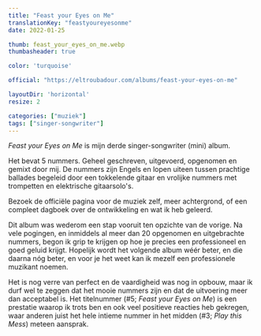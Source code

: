 ```yaml
---
title: "Feast your Eyes on Me"
translationKey: "feastyoureyesonme"
date: 2022-01-25

thumb: feast_your_eyes_on_me.webp
thumbasheader: true

color: 'turquoise'

official: "https://eltroubadour.com/albums/feast-your-eyes-on-me"

layoutDir: 'horizontal'
resize: 2

categories: ["muziek"]
tags: ["singer-songwriter"]
---
```


_Feast your Eyes on Me_ is mijn derde singer-songwriter (mini) album.

Het bevat 5 nummers. Geheel geschreven, uitgevoerd, opgenomen en gemixt door mij. De nummers zijn Engels en lopen uiteen tussen prachtige ballades begeleid door een tokkelende gitaar en vrolijke nummers met trompetten en elektrische gitaarsolo's.

Bezoek de officiële pagina voor de muziek zelf, meer achtergrond, of een compleet dagboek over de ontwikkeling en wat ik heb geleerd.

Dit album was wederom een stap vooruit ten opzichte van de vorige. Na vele pogingen, en inmiddels al meer dan 20 opgenomen en uitgebrachte nummers, begon ik grip te krijgen op hoe je precies een professioneel en goed geluid krijgt. Hopelijk wordt het volgende album wéér beter, en die daarna nóg beter, en voor je het weet kan ik mezelf een professionele muzikant noemen.

Het is nog verre van perfect en de vaardigheid was nog in opbouw, maar ik durf wel te zeggen dat het mooie nummers zijn en dat de uitvoering meer dan acceptabel is. Het titelnummer (#5; _Feast your Eyes on Me_) is een prestatie waarop ik trots ben en ook veel positieve reacties heb gekregen, waar anderen juist het hele intieme nummer in het midden (#3; _Play this Mess_) meteen aansprak.